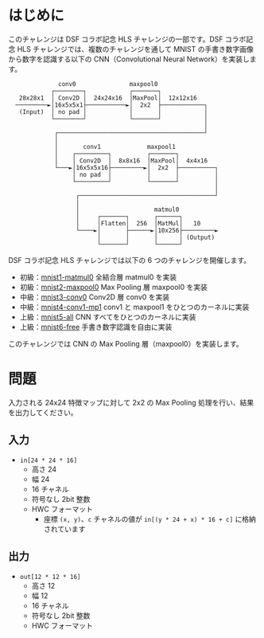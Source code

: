 # はじめに
このチャレンジは DSF コラボ記念 HLS チャレンジの一部です。DSF コラボ記念 HLS チャレンジでは、複数のチャレンジを通して MNIST の手書き数字画像から数字を認識する以下の CNN（Convolutional Neural Network）を実装します。

```
              conv0               maxpool0
            ┌────────┐            ┌───────┐
   28x28x1  │ Conv2D │  24x24x16  │MaxPool│  12x12x16
  ─────────►│16x5x5x1├───────────►│  2x2  ├────────────┐
   (Input)  │ no pad │            │       │            │
            └────────┘            └───────┘            │
                                                       │
             ┌─────────────────────────────────────────┘
             │
             │       conv1             maxpool1
             │    ┌─────────┐          ┌───────┐
             │    │ Conv2D  │  8x8x16  │MaxPool│  4x4x16
             └───►│16x5x5x16├─────────►│  2x2  ├──────────┐
                  │ no pad  │          │       │          │
                  └─────────┘          └───────┘          │
                                                          │
                   ┌──────────────────────────────────────┘
                   │
                   │                     matmul0
                   │     ┌───────┐       ┌──────┐
                   │     │Flatten│  256  │MatMul│   10
                   └────►│       ├──────►│10x256├─────────►
                         │       │       │      │ (Output)
                         └───────┘       └──────┘
```

DSF コラボ記念 HLS チャレンジでは以下の 6 つのチャレンジを開催します。

- 初級：[mnist1-matmul0](https://acri-vhls-challenge.web.app/challenge/mnist1-matmul0) 全結合層 matmul0 を実装 
- 初級：[mnist2-maxpool0](https://acri-vhls-challenge.web.app/challenge/mnist2-maxpool0) Max Pooling 層 maxpool0 を実装 
- 中級：[mnist3-conv0](https://acri-vhls-challenge.web.app/challenge/mnist3-conv0) Conv2D 層 conv0 を実装 
- 中級：[mnist4-conv1-mp1](https://acri-vhls-challenge.web.app/challenge/mnist4-conv1-mp1) conv1 と maxpool1 をひとつのカーネルに実装
- 上級：[mnist5-all](https://acri-vhls-challenge.web.app/challenge/mnist5-all) CNN すべてをひとつのカーネルに実装
- 上級：[mnist6-free](https://acri-vhls-challenge.web.app/challenge/mnist6-free) 手書き数字認識を自由に実装 

このチャレンジでは CNN の Max Pooling 層（maxpool0）を実装します。

# 問題
入力される 24x24 特徴マップに対して 2x2 の Max Pooling 処理を行い、結果を出力してください。

## 入力
- `in[24 * 24 * 16]`
  - 高さ 24
  - 幅 24
  - 16 チャネル
  - 符号なし 2bit 整数
  - HWC フォーマット
    - 座標 `(x, y)`、`c` チャネルの値が `in[(y * 24 + x) * 16 + c]` に格納されています

## 出力
- `out[12 * 12 * 16]`
  - 高さ 12
  - 幅 12
  - 16 チャネル
  - 符号なし 2bit 整数
  - HWC フォーマット